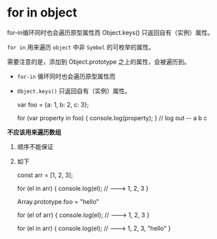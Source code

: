 # for in object

for-in循环同时也会遍历原型属性而 Object.keys\(\) 只返回自有（实例）属性。

`for in` 用来遍历 `object` 中非 `Symbol` 的可枚举的属性。

需要注意的是，添加到 Object.prototype 之上的属性，会被遍历到。

* `for-in` 循环同时也会遍历原型属性而
* `Object.keys()` 只返回自有（实例）属性。

  var foo = {a: 1, b: 2, c: 3};

  for \(var property in foo\) { console.log\(property\); } // log out -- a b c

**不应该用来遍历数组**

1. 顺序不能保证
2. 如下

   const arr = \[1, 2, 3\];

   for \(el in arr\) { console.log\(el\); // ---&gt; 1, 2, 3 }

   Array.prototype.foo = "hello"

   for \(el of arr\) { console.log\(el\); // ---&gt; 1, 2, 3 }

   for \(el in arr\) { console.log\(el\); // ---&gt; 1, 2, 3, "hello" }

